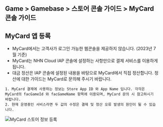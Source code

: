 ## Game > Gamebase > 스토어 콘솔 가이드 > MyCard 콘솔 가이드

## MyCard 앱 등록

- MyCard에서는 고객사가 로그인 가능한 웹콘솔을 제공하지 않습니다. (2023년 7월 기준)
- MyCard는 NHN Cloud IAP 콘솔에 설정하는 사항만으로 결제 서비스를 이용하게 됩니다.
- 대금 정산은 IAP 콘솔에 설정된 내용을 바탕으로 MyCard에서 직접 정산합니다. 정산에 대한 가이드는 MyCard로 문의해 주시기 바랍니다.

```
1. MyCard 결제에 사용하는 정보는 Store App ID 와 App Name 입니다. 각각은 MyCard의 facGameId 와 facGameName 항목에 이용되며, MyCard 문의 시 참고하시기 바랍니다.
2. 현재 운영중인 서비스라면 두 값의 수정은 결제 및 정산 오류 발생의 원인이 될 수 있습니다.  
```
![MyCard 스토어 정보 등록](https://static.toastoven.net/prod_gamebase/StoreConsoleGuide/gamebase_iap_mycard_console_guide_kr_01_230808.png)